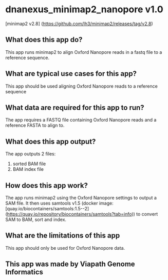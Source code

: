 # dnanexus_minimap2_nanopore v1.0
[minimap2 v2.8] (https://github.com/lh3/minimap2/releases/tag/v2.8)

## What does this app do?
This app runs minimap2 to align Oxford Nanopore reads in a fastq file to a reference sequence.

## What are typical use cases for this app?
This app should be used aligning Oxford Nanopore reads to a reference sequence

## What data are required for this app to run?
The app requires a FASTQ file containing Oxford Nanopore reads and a reference FASTA to align to.

## What does this app output?
The app outputs 2 files:
1. sorted BAM file
2. BAM index file

## How does this app work?
The app runs minimap2 using the Oxford Nanopore settings to output a SAM file.
It then uses samtools v1.5 (docker image: [quay.io/biocontainers/samtools:1.5--2] (https://quay.io/repository/biocontainers/samtools?tab=info)) to convert SAM to BAM, sort and index.

## What are the limitations of this app
This app should only be used for Oxford Nanopore data.

## This app was made by Viapath Genome Informatics 
